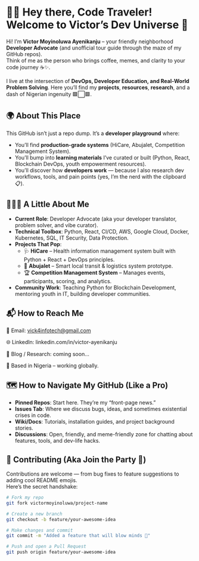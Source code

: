 # 👋🏾 Hey there, Code Traveler! Welcome to Victor’s Dev Universe 🚀  

Hi! I’m **Victor Moyinoluwa Ayenikanju** – your friendly neighborhood **Developer Advocate** (and unofficial tour guide through the maze of my GitHub repos).  
Think of me as the person who brings coffee, memes, and clarity to your code journey ☕✨.  

I live at the intersection of **DevOps, Developer Education, and Real-World Problem Solving**. Here you’ll find my **projects**, **resources**, **research**, and a dash of Nigerian ingenuity 🟩⬜🟩.  


## 🌍 About This Place  

This GitHub isn’t just a repo dump. It’s a **developer playground** where:  

- You’ll find **production-grade systems** (HiCare, Abujalet, Competition Management System).  
- You’ll bump into **learning materials** I’ve curated or built (Python, React, Blockchain DevOps, youth empowerment resources).  
- You’ll discover how **developers work** — because I also research dev workflows, tools, and pain points (yes, I’m the nerd with the clipboard 📋).  


## 🧑🏾‍💻 A Little About Me  

- **Current Role**: Developer Advocate (aka your developer translator, problem solver, and vibe curator).  
- **Technical Toolbox**: Python, React, CI/CD, AWS, Google Cloud, Docker, Kubernetes, SQL, IT Security, Data Protection.  
- **Projects That Pop**:
  - 🩺 **HiCare** – Health information management system built with Python + React + DevOps principles.
  - 🚌 **Abujalet** – Smart local transit & logistics system prototype.  
  - 🏆 **Competition Management System** – Manages events, participants, scoring, and analytics.  
- **Community Work**: Teaching Python for Blockchain Development, mentoring youth in IT, building developer communities.  

## 📬 How to Reach Me

💌 Email: vick4infotech@gmail.com

🌐 LinkedIn: linkedin.com/in/victor-ayenikanju

📝 Blog / Research: coming soon…

📍 Based in Nigeria – working globally.


## 🗺️ How to Navigate My GitHub (Like a Pro)  

- **Pinned Repos**: Start here. They’re my “front-page news.”  
- **Issues Tab**: Where we discuss bugs, ideas, and sometimes existential crises in code.  
- **Wiki/Docs**: Tutorials, installation guides, and project background stories.  
- **Discussions**: Open, friendly, and meme-friendly zone for chatting about features, tools, and dev-life hacks.  


## 🤝 Contributing (Aka Join the Party 🎉)  

Contributions are welcome — from bug fixes to feature suggestions to adding cool README emojis.  
Here’s the secret handshake:  

```bash
# Fork my repo
git fork victormoyinoluwa/project-name

# Create a new branch
git checkout -b feature/your-awesome-idea

# Make changes and commit
git commit -m "Added a feature that will blow minds 🤯"

# Push and open a Pull Request
git push origin feature/your-awesome-idea





